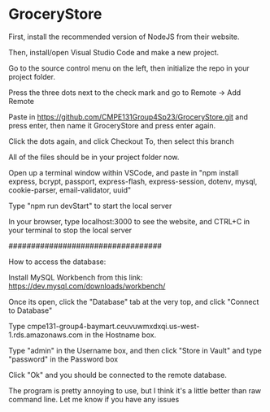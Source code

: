 ﻿# GroceryStore
First, install the recommended version of NodeJS from their website.

Then, install/open Visual Studio Code and make a new project.

Go to the source control menu on the left, then initialize the repo in your project folder.

Press the three dots next to the check mark and go to Remote -> Add Remote

Paste in https://github.com/CMPE131Group4Sp23/GroceryStore.git and press enter, then name it GroceryStore and press enter again.

Click the dots again, and click Checkout To, then select this branch

All of the files should be in your project folder now.

Open up a terminal window within VSCode, and paste in "npm install express, bcrypt, passport, express-flash, express-session, dotenv, mysql, cookie-parser, email-validator, uuid"

Type "npm run devStart" to start the local server

In your browser, type localhost:3000 to see the website, and CTRL+C in your terminal to stop the local server

##################################

How to access the database:

Install MySQL Workbench from this link: https://dev.mysql.com/downloads/workbench/

Once its open, click the "Database" tab at the very top, and click "Connect to Database"

Type cmpe131-group4-baymart.ceuvuwmxdxqi.us-west-1.rds.amazonaws.com in the Hostname box.

Type "admin" in the Username box, and then click "Store in Vault" and type "password" in the Password box

Click "Ok" and you should be connected to the remote database.

The program is pretty annoying to use, but I think it's a little better than raw command line. Let me know if you have any issues
